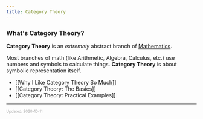 ```yaml
---
title: Category Theory
---
```


### What's Category Theory?

**Category Theory** is an _extremely_ abstract branch of <a href="https://en.wikipedia.org/wiki/Mathematics" target="_blank">Mathematics</a>.

Most branches of math (like Arithmetic, Algebra, Calculus, etc.) use numbers and symbols to calculate things. **Category Theory** is about symbolic representation itself.

- [[Why I Like Category Theory So Much]]
- [[Category Theory: The Basics]]
- [[Category Theory: Practical Examples]]

---

<sup><sub><font color="#a6a6a6">Updated: 2020-10-11</font></sub></sup>
